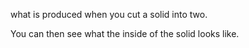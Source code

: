 what is produced when you cut a solid into two.

You can then see what the inside of the solid looks like.
